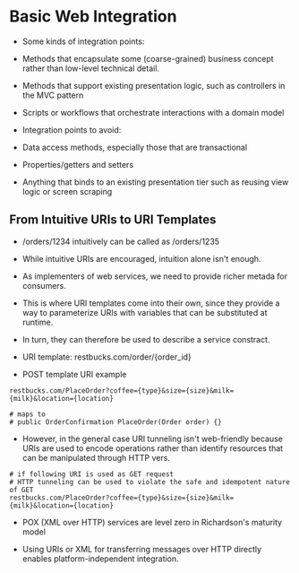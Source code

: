 # Basic Web Integration

* Some kinds of integration points:

- Methods that encapsulate some (coarse-grained) business concept rather than
  low-level technical detail.

- Methods that support existing presentation logic, such as controllers in the
  MVC pattern

- Scripts or workflows that orchestrate interactions with a domain model

* Integration points to avoid:

- Data access methods, especially those that are transactional

- Properties/getters and setters

- Anything that binds to an existing presentation tier such as reusing view
  logic or screen scraping


## From Intuitive URIs to URI Templates

- /orders/1234 intuitively can be called as /orders/1235

- While intuitive URIs are encouraged, intuition alone isn't enough.

- As implementers of web services, we need to provide richer metada for consumers.

- This is where URI templates come into their own, since they provide a way to
  parameterize URIs with variables that can be substituted at runtime.

- In turn, they can therefore be used to describe a service constract.

- URI template: restbucks.com/order/{order_id}

- POST template URI example

```shell
restbucks.com/PlaceOrder?coffee={type}&size={size}&milk={milk}&location={location}

# maps to
# public OrderConfirmation PlaceOrder(Order order) {}
```

- However, in the general case URI tunneling isn't web-friendly because URIs are
  used to encode operations rather than identify resources that can be
  manipulated through HTTP vers.

```shell
# if following URI is used as GET request
# HTTP tunneling can be used to violate the safe and idempotent nature of GET
restbucks.com/PlaceOrder?coffee={type}&size={size}&milk={milk}&location={location}
```

- POX (XML over HTTP) services are level zero in Richardson's maturity model

- Using URIs or XML for transferring messages over HTTP directly enables
  platform-independent integration.
